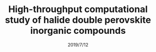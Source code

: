 ---
title: "High-throughput computational study of halide double perovskite inorganic compounds"
collection: publications
#permalink: /publication/Alkali_additives
#excerpt: 'This paper is about the number 1. The number 2 is left for future work.'
date: 2019/7/12
venue: 'Chemistry of Materials'
paperurl: 'https://pubs.acs.org/doi/abs/10.1021/acs.chemmater.9b00116'
authors: 'Yao Cai, Wei Xie, Yin Ting Teng, Padinhare Cholakkal Harikesh, Biplab Ghosh, Patrick Huck, Kristin A Persson, Nripan Mathews, Subodh G Mhaisalkar, Matthew Sherburne, Mark Asta'
---